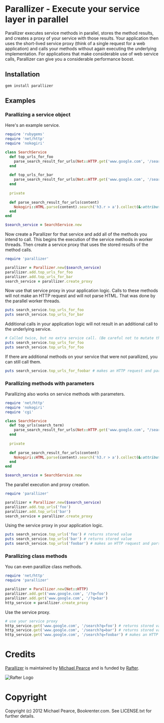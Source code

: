 # Parallizer - Execute your service layer in parallel

Parallizer executes service methods in parallel, stores the method results, and creates a proxy of your service with those results. Your application then uses the short-lived service proxy (think of a single request for a web application) and calls your methods without again executing the underlying implementation. For applications that make considerable use of web service calls, Parallizer can give you a considerable performance boost.

## Installation

    gem install parallizer

## Examples

### Parallizing a service object

Here's an example service.

```ruby
require 'rubygems'
require 'net/http'
require 'nokogiri'

class SearchService
  def top_urls_for_foo
    parse_search_result_for_urls(Net::HTTP.get('www.google.com', '/search?q=foo'))
  end
  
  def top_urls_for_bar
    parse_search_result_for_urls(Net::HTTP.get('www.google.com', '/search?q=bar'))
  end
  
  private
  
  def parse_search_result_for_urls(content)
    Nokogiri::HTML.parse(content).search('h3.r > a').collect(&:attributes).collect{ |attrs| attrs['href'].value }
  end
end

$search_service = SearchService.new
```

Now create a Parallizer for that service and add all of the methods you intend to call. This begins the execution of the service methods in worker threads. Then create a service proxy that uses the stored results of the method calls.

```ruby
require 'parallizer'

parallizer = Parallizer.new($search_service)
parallizer.add.top_urls_for_foo
parallizer.add.top_urls_for_bar
search_service = parallizer.create_proxy
```

Now use that service proxy in your application logic. Calls to these methods will not make an HTTP request
and will not parse HTML. That was done by the parallel worker threads.

```ruby
puts search_service.top_urls_for_foo
puts search_service.top_urls_for_bar
```

Additional calls in your application logic will not result in an additional call to the underlying service.

```ruby
# Called twice, but no extra service call. (Be careful not to mutate the returned object!)
puts search_service.top_urls_for_foo
puts search_service.top_urls_for_foo
```

If there are additional methods on your service that were not parallized, you can still call them.

```ruby
puts search_service.top_urls_for_foobar # makes an HTTP request and parses result
```

### Parallizing methods with parameters

Parallizing also works on service methods with parameters.

```ruby
require 'net/http'
require 'nokogiri'
require 'cgi'

class SearchService
  def top_urls(search_term)
    parse_search_result_for_urls(Net::HTTP.get('www.google.com', "/search?q=#{CGI.escape(search_term)}"))
  end
  
  private
  
  def parse_search_result_for_urls(content)
    Nokogiri::HTML.parse(content).search('h3.r > a').collect(&:attributes).collect{ |attrs| attrs['href'].value }
  end
end

$search_service = SearchService.new
```

The parallel execution and proxy creation.

```ruby
require 'parallizer'

parallizer = Parallizer.new($search_service)
parallizer.add.top_urls('foo')
parallizer.add.top_urls('bar')
search_service = parallizer.create_proxy
```

Using the service proxy in your application logic.

```ruby
puts search_service.top_urls('foo') # returns stored value
puts search_service.top_urls('bar') # returns stored value
puts search_service.top_urls('foobar') # makes an HTTP request and parses result
```


### Parallizing class methods

You can even parallize class methods.

```ruby
require 'net/http'
require 'parallizer'

parallizer = Parallizer.new(Net::HTTP)
parallizer.add.get('www.google.com', '/?q=foo')
parallizer.add.get('www.google.com', '/?q=bar')
http_service = parallizer.create_proxy
```

Use the service proxy.

```ruby
# use your service proxy
http_service.get('www.google.com', '/search?q=foo') # returns stored value
http_service.get('www.google.com', '/search?q=bar') # returns stored value
http_service.get('www.google.com', '/search?q=foobar') # makes an HTTP request and parses result
```


# Credits

[Parallizer](https://github.com/michaelgpearce/parallizer) is maintained by [Michael Pearce](http://github.com/michaelgpearce) and is funded by [Rafter](http://www.rafter.com "Rafter").

![Rafter Logo](http://rafter-logos.s3.amazonaws.com/rafter_github_logo.png "Rafter")

# Copyright

Copyright (c) 2012 Michael Pearce, Bookrenter.com. See LICENSE.txt for further details.

